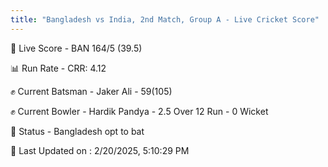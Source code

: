 ```yaml
---
title: "Bangladesh vs India, 2nd Match, Group A - Live Cricket Score"
---
```


🔴 Live Score - BAN 164/5 (39.5)  

📊 Run Rate - CRR: 4.12  

✊ Current Batsman - Jaker Ali - 59(105)  

✊ Current Bowler - Hardik Pandya - 2.5 Over 12 Run - 0 Wicket  

📑 Status - Bangladesh opt to bat

📝 Last Updated on : 2/20/2025, 5:10:29 PM  

